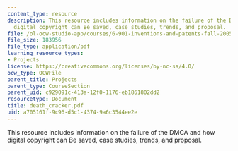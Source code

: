 ```yaml
---
content_type: resource
description: This resource includes information on the failure of the DMCA and how
  digital copyright can Be saved, case studies, trends, and proposal.
file: /ol-ocw-studio-app/courses/6-901-inventions-and-patents-fall-2005/a705161f9c96d5c143749a6c3544ee2e_death_cracker.pdf
file_size: 183956
file_type: application/pdf
learning_resource_types:
- Projects
license: https://creativecommons.org/licenses/by-nc-sa/4.0/
ocw_type: OCWFile
parent_title: Projects
parent_type: CourseSection
parent_uid: c929091c-413a-12f0-1176-eb1861802dd2
resourcetype: Document
title: death_cracker.pdf
uid: a705161f-9c96-d5c1-4374-9a6c3544ee2e
---
```

This resource includes information on the failure of the DMCA and how digital copyright can Be saved, case studies, trends, and proposal.
